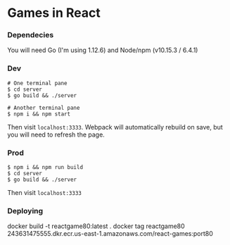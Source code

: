 # Games in React

### Dependecies
You will need Go (I'm using 1.12.6) and Node/npm (v10.15.3 / 6.4.1)

### Dev
```shell
# One terminal pane
$ cd server
$ go build && ./server

# Another terminal pane
$ npm i && npm start
```

Then visit `localhost:3333`. Webpack will automatically rebuild on save, but you will need to refresh the page.

### Prod
```
$ npm i && npm run build
$ cd server
$ go build && ./server
```

Then visit `localhost:3333`

### Deploying
docker build -t reactgame80:latest . 
docker tag reactgame80 243631475555.dkr.ecr.us-east-1.amazonaws.com/react-games:port80
